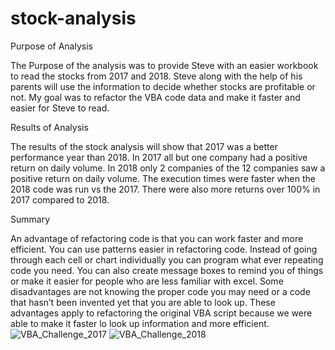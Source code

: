 # stock-analysis

Purpose of Analysis

The Purpose of the analysis was to provide Steve with an easier workbook to read the stocks from 2017 and 2018.  Steve along with the help of his parents will use the information to decide whether stocks are profitable or not.  My goal was to refactor the VBA code data and make it faster and easier for Steve to read. 


Results of Analysis 

The results of the stock analysis will show that 2017 was a better performance year than 2018.  In 2017 all but one company had a positive return on daily volume.  In 2018 only 2 companies of the 12 companies saw a positive return on daily volume.  The execution times were faster when the 2018 code was run vs the 2017.  There were also more returns over 100% in 2017 compared to 2018.  

Summary

An advantage of refactoring code is that you can work faster and more efficient.  You can use patterns easier in refactoring code.  Instead of going through each cell or chart individually you can program what ever repeating code you need.  You can also create message boxes to remind you of things or make it easier for people who are less familiar with excel.  Some disadvantages are not knowing the proper code you may need or a code that hasn’t been invented yet that you are able to look up.   These advantages apply to refactoring the original VBA script because we were able to make it faster lo look up information and more efficient.      
![VBA_Challenge_2017](https://user-images.githubusercontent.com/92127589/138605479-fb20f9fb-0dec-4eae-bce8-033a4346bb7d.png)
![VBA_Challenge_2018](https://user-images.githubusercontent.com/92127589/138605480-d08fbea3-d872-45ac-b2bd-c4b689bf3975.png)
